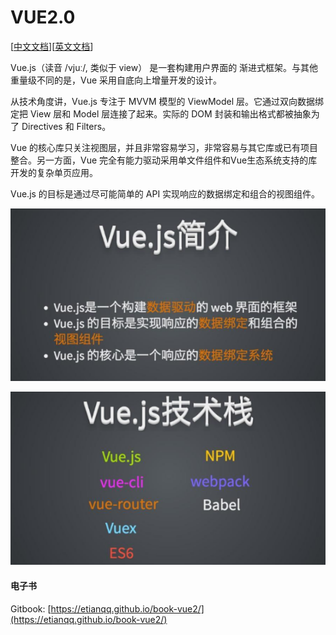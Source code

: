 # VUE2.0

[[中文文档](http://vuefe.cn/guide/)][[英文文档](http://vuejs.org/guide/)]

Vue.js（读音 /vjuː/, 类似于 view） 是一套构建用户界面的 渐进式框架。与其他重量级不同的是，Vue 采用自底向上增量开发的设计。

从技术角度讲，Vue.js 专注于 MVVM 模型的 ViewModel 层。它通过双向数据绑定把 View 层和 Model 层连接了起来。实际的 DOM 封装和输出格式都被抽象为了 Directives 和 Filters。

Vue 的核心库只关注视图层，并且非常容易学习，非常容易与其它库或已有项目整合。另一方面，Vue 完全有能力驱动采用单文件组件和Vue生态系统支持的库开发的复杂单页应用。

Vue.js 的目标是通过尽可能简单的 API 实现响应的数据绑定和组合的视图组件。

![](/assets/vue-intro.png)

![](/assets/vue-tech.png)


#### 电子书

Gitbook: [https://etianqq.github.io/book-vue2/](https://etianqq.github.io/book-vue2/)
